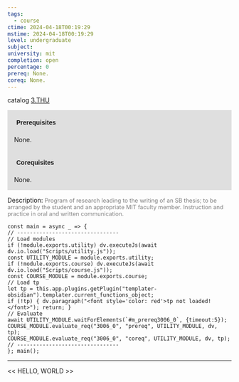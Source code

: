 ```yaml
---
tags:
  - course
ctime: 2024-04-18T00:19:29
mstime: 2024-04-18T00:19:29
level: undergraduate
subject: 
university: mit
completion: open
percentage: 0
prereq: None.
coreq: None.
---
```


catalog [3.THU](http://student.mit.edu/catalog/m3b.html#3.THU)

<span style="display: block; padding: 15px; background-color: rgb(100, 100, 100, 0.2);"><font id="m_prereq3006_0" style="display: block; font-family: Arial, sans-serif; font-weight: bold; padding: 5px">Prerequisites</font><br><span id="prereq3006_0">None.</span></span>
<span style="display: block; padding: 15px; background-color: rgb(100, 100, 100, 0.2);"><font id="m_coreq3006_0" style="display: block; font-family: Arial, sans-serif; font-weight: bold; padding: 5px">Corequisites</font><br><span id="coreq3006_0">None.</span></span>

<font style="">Description:</font>
<font style="color: grey; font-size: 0.8rem;">Program of research leading to the writing of an SB thesis; to be arranged by the student and an appropriate MIT faculty member. Instruction and practice in oral and written communication.</font>

```dataviewjs
const main = async _ => {
// --------------------------------
// Load modules
if (!module.exports.utility) dv.executeJs(await dv.io.load("Scripts/utility.js"));
const UTILITY_MODULE = module.exports.utility;
if (!module.exports.course) dv.executeJs(await dv.io.load("Scripts/course.js"));
const COURSE_MODULE = module.exports.course;
// Load tp
let tp = this.app.plugins.getPlugin("templater-obsidian").templater.current_functions_object;
if (!tp) { dv.paragraph("<font style='color: red'>tp not loaded!</font>"); return; }
// Evaluate
await UTILITY_MODULE.waitForElements(`#m_prereq3006_0`, {timeout:5});
COURSE_MODULE.evaluate_req("3006_0", "prereq", UTILITY_MODULE, dv, tp);
COURSE_MODULE.evaluate_req("3006_0", "coreq", UTILITY_MODULE, dv, tp);
// --------------------------------
}; main();
```

---

<< HELLO, WORLD >>
